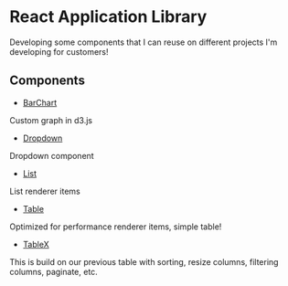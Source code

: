# React Application Library

Developing some components that I can reuse on different projects I'm developing for customers!

## Components

- [BarChart](https://github.com/jamalsoueidan/react-application-library/tree/master/src/components/barchart)

Custom graph in d3.js

- [Dropdown](https://github.com/jamalsoueidan/react-application-library/tree/master/src/components/dropdown)

Dropdown component

- [List](https://github.com/jamalsoueidan/react-application-library/tree/master/src/components/list)

List renderer items

- [Table](https://github.com/jamalsoueidan/react-application-library/tree/master/src/components/table)

Optimized for performance renderer items, simple table!

- [TableX](https://github.com/jamalsoueidan/react-application-library/tree/master/src/components/table_x)

This is build on our previous table with sorting, resize columns, filtering columns, paginate, etc.
